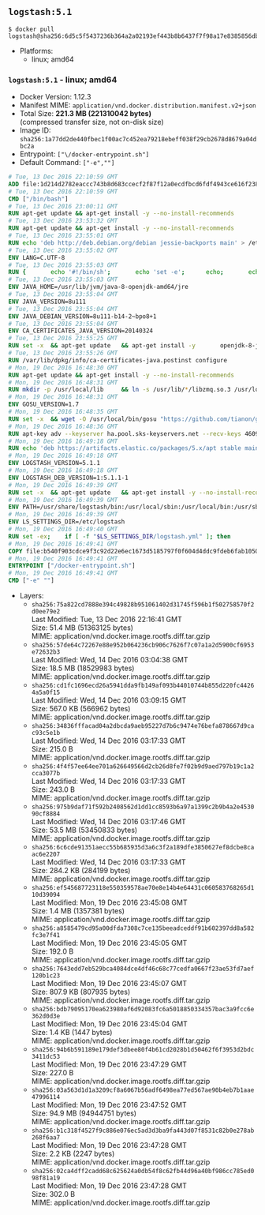 ## `logstash:5.1`

```console
$ docker pull logstash@sha256:6d5c5f5437236b364a2a02193ef443b8b6437f7f98a17e8385856db98445340a
```

-	Platforms:
	-	linux; amd64

### `logstash:5.1` - linux; amd64

-	Docker Version: 1.12.3
-	Manifest MIME: `application/vnd.docker.distribution.manifest.v2+json`
-	Total Size: **221.3 MB (221310042 bytes)**  
	(compressed transfer size, not on-disk size)
-	Image ID: `sha256:1a77dd2de440fbec1f00ac7c452ea79218ebeff038f29cb2678d8679a04dbc2a`
-	Entrypoint: `["\/docker-entrypoint.sh"]`
-	Default Command: `["-e",""]`

```dockerfile
# Tue, 13 Dec 2016 22:10:59 GMT
ADD file:1d214d2782eaccc743b8d683ccecf2f87f12a0ecdfbcd6fdf4943ce616f23870 in / 
# Tue, 13 Dec 2016 22:10:59 GMT
CMD ["/bin/bash"]
# Tue, 13 Dec 2016 23:00:11 GMT
RUN apt-get update && apt-get install -y --no-install-recommends 		ca-certificates 		curl 		wget 	&& rm -rf /var/lib/apt/lists/*
# Tue, 13 Dec 2016 23:53:32 GMT
RUN apt-get update && apt-get install -y --no-install-recommends 		bzip2 		unzip 		xz-utils 	&& rm -rf /var/lib/apt/lists/*
# Tue, 13 Dec 2016 23:55:01 GMT
RUN echo 'deb http://deb.debian.org/debian jessie-backports main' > /etc/apt/sources.list.d/jessie-backports.list
# Tue, 13 Dec 2016 23:55:02 GMT
ENV LANG=C.UTF-8
# Tue, 13 Dec 2016 23:55:03 GMT
RUN { 		echo '#!/bin/sh'; 		echo 'set -e'; 		echo; 		echo 'dirname "$(dirname "$(readlink -f "$(which javac || which java)")")"'; 	} > /usr/local/bin/docker-java-home 	&& chmod +x /usr/local/bin/docker-java-home
# Tue, 13 Dec 2016 23:55:03 GMT
ENV JAVA_HOME=/usr/lib/jvm/java-8-openjdk-amd64/jre
# Tue, 13 Dec 2016 23:55:04 GMT
ENV JAVA_VERSION=8u111
# Tue, 13 Dec 2016 23:55:04 GMT
ENV JAVA_DEBIAN_VERSION=8u111-b14-2~bpo8+1
# Tue, 13 Dec 2016 23:55:04 GMT
ENV CA_CERTIFICATES_JAVA_VERSION=20140324
# Tue, 13 Dec 2016 23:55:25 GMT
RUN set -x 	&& apt-get update 	&& apt-get install -y 		openjdk-8-jre-headless="$JAVA_DEBIAN_VERSION" 		ca-certificates-java="$CA_CERTIFICATES_JAVA_VERSION" 	&& rm -rf /var/lib/apt/lists/* 	&& [ "$JAVA_HOME" = "$(docker-java-home)" ]
# Tue, 13 Dec 2016 23:55:26 GMT
RUN /var/lib/dpkg/info/ca-certificates-java.postinst configure
# Mon, 19 Dec 2016 16:48:30 GMT
RUN apt-get update && apt-get install -y --no-install-recommends 		apt-transport-https 		libzmq3 	&& rm -rf /var/lib/apt/lists/*
# Mon, 19 Dec 2016 16:48:31 GMT
RUN mkdir -p /usr/local/lib 	&& ln -s /usr/lib/*/libzmq.so.3 /usr/local/lib/libzmq.so
# Mon, 19 Dec 2016 16:48:31 GMT
ENV GOSU_VERSION=1.7
# Mon, 19 Dec 2016 16:48:35 GMT
RUN set -x 	&& wget -O /usr/local/bin/gosu "https://github.com/tianon/gosu/releases/download/$GOSU_VERSION/gosu-$(dpkg --print-architecture)" 	&& wget -O /usr/local/bin/gosu.asc "https://github.com/tianon/gosu/releases/download/$GOSU_VERSION/gosu-$(dpkg --print-architecture).asc" 	&& export GNUPGHOME="$(mktemp -d)" 	&& gpg --keyserver ha.pool.sks-keyservers.net --recv-keys B42F6819007F00F88E364FD4036A9C25BF357DD4 	&& gpg --batch --verify /usr/local/bin/gosu.asc /usr/local/bin/gosu 	&& rm -r "$GNUPGHOME" /usr/local/bin/gosu.asc 	&& chmod +x /usr/local/bin/gosu 	&& gosu nobody true
# Mon, 19 Dec 2016 16:48:36 GMT
RUN apt-key adv --keyserver ha.pool.sks-keyservers.net --recv-keys 46095ACC8548582C1A2699A9D27D666CD88E42B4
# Mon, 19 Dec 2016 16:49:18 GMT
RUN echo 'deb https://artifacts.elastic.co/packages/5.x/apt stable main' > /etc/apt/sources.list.d/logstash.list
# Mon, 19 Dec 2016 16:49:18 GMT
ENV LOGSTASH_VERSION=5.1.1
# Mon, 19 Dec 2016 16:49:18 GMT
ENV LOGSTASH_DEB_VERSION=1:5.1.1-1
# Mon, 19 Dec 2016 16:49:39 GMT
RUN set -x 	&& apt-get update 	&& apt-get install -y --no-install-recommends "logstash=$LOGSTASH_DEB_VERSION" 	&& rm -rf /var/lib/apt/lists/*
# Mon, 19 Dec 2016 16:49:39 GMT
ENV PATH=/usr/share/logstash/bin:/usr/local/sbin:/usr/local/bin:/usr/sbin:/usr/bin:/sbin:/bin
# Mon, 19 Dec 2016 16:49:39 GMT
ENV LS_SETTINGS_DIR=/etc/logstash
# Mon, 19 Dec 2016 16:49:40 GMT
RUN set -ex; 	if [ -f "$LS_SETTINGS_DIR/logstash.yml" ]; then 		sed -ri 's!^path\.config:!#&!g' "$LS_SETTINGS_DIR/logstash.yml"; 	fi; 	if [ -f "$LS_SETTINGS_DIR/log4j2.properties" ]; then 		cp "$LS_SETTINGS_DIR/log4j2.properties" "$LS_SETTINGS_DIR/log4j2.properties.dist"; 		truncate --size=0 "$LS_SETTINGS_DIR/log4j2.properties"; 	fi
# Mon, 19 Dec 2016 16:49:41 GMT
COPY file:b540f903cdce9f3c92d22e6ec1673d5185797f0f604d4ddc9fdeb6fab1050a8f in / 
# Mon, 19 Dec 2016 16:49:41 GMT
ENTRYPOINT ["/docker-entrypoint.sh"]
# Mon, 19 Dec 2016 16:49:41 GMT
CMD ["-e" ""]
```

-	Layers:
	-	`sha256:75a822cd7888e394c49828b951061402d31745f596b1f502758570f2d0ee79e2`  
		Last Modified: Tue, 13 Dec 2016 22:16:41 GMT  
		Size: 51.4 MB (51363125 bytes)  
		MIME: application/vnd.docker.image.rootfs.diff.tar.gzip
	-	`sha256:57de64c72267e88e952b064236cb906c7626f7c07a1a2d5900cf6953e72632b3`  
		Last Modified: Wed, 14 Dec 2016 03:04:38 GMT  
		Size: 18.5 MB (18529983 bytes)  
		MIME: application/vnd.docker.image.rootfs.diff.tar.gzip
	-	`sha256:cd1fc1696ecd26a5941dda9fb149af093b44010744b855d220fc44264a5a0f15`  
		Last Modified: Wed, 14 Dec 2016 03:09:15 GMT  
		Size: 567.0 KB (566962 bytes)  
		MIME: application/vnd.docker.image.rootfs.diff.tar.gzip
	-	`sha256:34836fffacad04a2dbcda9aeb95227d7b6c9474e76befa878667d9cac93c5e1b`  
		Last Modified: Wed, 14 Dec 2016 03:17:33 GMT  
		Size: 215.0 B  
		MIME: application/vnd.docker.image.rootfs.diff.tar.gzip
	-	`sha256:4f4f57ee64ee701a626649566d2cb26d8fe7f02b9d9aed797b19c1a2cca3077b`  
		Last Modified: Wed, 14 Dec 2016 03:17:33 GMT  
		Size: 243.0 B  
		MIME: application/vnd.docker.image.rootfs.diff.tar.gzip
	-	`sha256:975b9daf71f592b2408562d1dd1cc8593b6a97a1399c2b9b4a2e453090cf8884`  
		Last Modified: Wed, 14 Dec 2016 03:17:46 GMT  
		Size: 53.5 MB (53450833 bytes)  
		MIME: application/vnd.docker.image.rootfs.diff.tar.gzip
	-	`sha256:6c6cde91351aecc55b685935d3a6c3f2a189dfe3850627ef8dcbe8caac6e2207`  
		Last Modified: Wed, 14 Dec 2016 03:17:33 GMT  
		Size: 284.2 KB (284199 bytes)  
		MIME: application/vnd.docker.image.rootfs.diff.tar.gzip
	-	`sha256:ef545687723118e550359578ae70e8e14b4e64431c060583768265d110d39094`  
		Last Modified: Mon, 19 Dec 2016 23:45:08 GMT  
		Size: 1.4 MB (1357381 bytes)  
		MIME: application/vnd.docker.image.rootfs.diff.tar.gzip
	-	`sha256:a8585479cd95a00dfda7308c7ce135beeadceddf91b602397dd8a582fc3e7f41`  
		Last Modified: Mon, 19 Dec 2016 23:45:05 GMT  
		Size: 192.0 B  
		MIME: application/vnd.docker.image.rootfs.diff.tar.gzip
	-	`sha256:7643edd7eb529bca4084dce4df46c68c77cedfa0667f23ae53fd7aef120b1c23`  
		Last Modified: Mon, 19 Dec 2016 23:45:07 GMT  
		Size: 807.9 KB (807935 bytes)  
		MIME: application/vnd.docker.image.rootfs.diff.tar.gzip
	-	`sha256:bdb79095170ea623980af6d92083fc6a5018850334357bac3a9fcc6e362d0d3e`  
		Last Modified: Mon, 19 Dec 2016 23:45:04 GMT  
		Size: 1.4 KB (1447 bytes)  
		MIME: application/vnd.docker.image.rootfs.diff.tar.gzip
	-	`sha256:94b6b591189e179def3dbee80f4b61cd2028b1d50462f6f3953d2bdc3411dc53`  
		Last Modified: Mon, 19 Dec 2016 23:47:29 GMT  
		Size: 227.0 B  
		MIME: application/vnd.docker.image.rootfs.diff.tar.gzip
	-	`sha256:03a563d1d1a3209cf8a6067b56adf6498ea77ed567ae90b4eb7b1aae47996114`  
		Last Modified: Mon, 19 Dec 2016 23:47:52 GMT  
		Size: 94.9 MB (94944751 bytes)  
		MIME: application/vnd.docker.image.rootfs.diff.tar.gzip
	-	`sha256:b1c318f4527f9c886e076ec5ad3d3ba9fa443d07f8531c82b0e278ab268f6aa7`  
		Last Modified: Mon, 19 Dec 2016 23:47:28 GMT  
		Size: 2.2 KB (2247 bytes)  
		MIME: application/vnd.docker.image.rootfs.diff.tar.gzip
	-	`sha256:02ca4dff2cadd68c625624a0db54f8c62fb44d96a40bf986cc785ed098f81a19`  
		Last Modified: Mon, 19 Dec 2016 23:47:28 GMT  
		Size: 302.0 B  
		MIME: application/vnd.docker.image.rootfs.diff.tar.gzip

